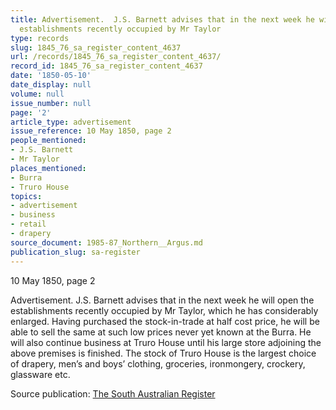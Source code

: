 ```yaml
---
title: Advertisement.  J.S. Barnett advises that in the next week he will open the
  establishments recently occupied by Mr Taylor
type: records
slug: 1845_76_sa_register_content_4637
url: /records/1845_76_sa_register_content_4637/
record_id: 1845_76_sa_register_content_4637
date: '1850-05-10'
date_display: null
volume: null
issue_number: null
page: '2'
article_type: advertisement
issue_reference: 10 May 1850, page 2
people_mentioned:
- J.S. Barnett
- Mr Taylor
places_mentioned:
- Burra
- Truro House
topics:
- advertisement
- business
- retail
- drapery
source_document: 1985-87_Northern__Argus.md
publication_slug: sa-register
---
```


10 May 1850, page 2

Advertisement.  J.S. Barnett advises that in the next week he will open the establishments recently occupied by Mr Taylor, which he has considerably enlarged.  Having purchased the stock-in-trade at half cost price, he will be able to sell the same at such low prices never yet known at the Burra.  He will also continue business at Truro House until his large store adjoining the above premises is finished.  The stock of Truro House is the largest choice of drapery, men’s and boys’ clothing, groceries, ironmongery, crockery, glassware etc.

Source publication: [The South Australian Register](/publications/sa-register/)
